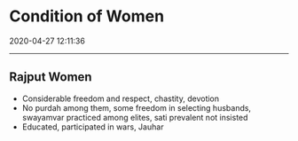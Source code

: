 # Condition of Women
2020-04-27 12:11:36

---

## Rajput Women
-   Considerable freedom and respect, chastity, devotion
-   No purdah among them, some freedom in selecting husbands, swayamvar practiced among elites, sati prevalent not insisted
-   Educated, participated in wars, Jauhar





